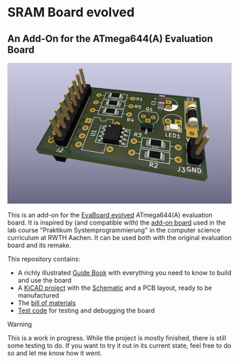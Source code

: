 # SRAM Board evolved
## An Add-On for the ATmega644(A) Evaluation Board

![3D render of the add-on board](Guide/Pictures/SRAMBoard3DRender.png)

This is an add-on for the [EvaBoard evolved](https://github.com/7vgn/EvaBoard/) ATmega644(A) evaluation board. It is inspired by (and compatible with) the [add-on board](https://www.embedded.rwth-aachen.de/doku.php?id=lehre:atmegaevaboard) used in the lab course "Praktikum Systemprogrammierung" in the computer science curriculum at RWTH Aachen. It can be used both with the original evaluation board and its remake. 

This repository contains:

- A richly illustrated [Guide Book](Guide/SRAMBoardGuide.pdf) with everything you need to know to build and use the board
- A [KiCAD project](KiCAD/) with the [Schematic](KiCAD/Schematic.pdf) and a PCB layout, ready to be manufactured
- The [bill of materials](BOM/BOM.pdf)
- [Test code](Tests/) for testing and debugging the board

> [!WARNING]
> This is a work in progress. While the project is mostly finished, there is still some testing to do. If you want to try it out in its current state, feel free to do so and let me know how it went. 

